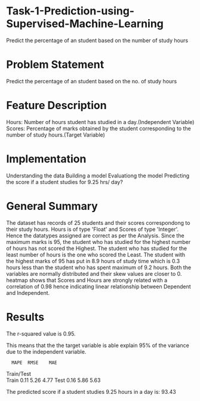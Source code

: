# Task-1-Prediction-using-Supervised-Machine-Learning
Predict the percentage of an student based on the number of study hours

# Problem Statement
Predict the percentage of an student based on the no. of study hours

# Feature Description
Hours: Number of hours student has studied in a day.(Independent Variable)
Scores: Percentage of marks obtained by the student corresponding to the number of study hours.(Target Variable)

# Implementation
Understanding the data
Building a model
Evaluationg the model
Predicting the score if a student studies for 9.25 hrs/ day?

# General Summary
The dataset has records of 25 students and their scores correspondong to their study hours.
Hours is of type 'Float' and Scores of type 'Integer'. Hence the datatypes assigned are correct as per the Analysis.
Since the maximum marks is 95, the student who has studied for the highest number of hours has not scored the Highest.
The student who has studied for the least number of hours is the one who scored the Least.
The student with the highest marks of 95 has put in 8.9 hours of study time which is 0.3 hours less than the student who has spent maximum of 9.2 hours.
Both the variables are normally distributed and their skew values are closer to 0.
heatmap shows that Scores and Hours are strongly related with a correlation of 0.98 hence indicating linear relationship between Dependent and Independent.

# Results
The r-squared value is 0.95.

This means that the the target variable is able explain 95% of the variance due to the independent variable.

      MAPE	RMSE	MAE
Train/Test			
Train	0.11	5.26	4.77
Test	0.16	5.86	5.63

The predicted score if a student studies 9.25 hours in a day is: 93.43


